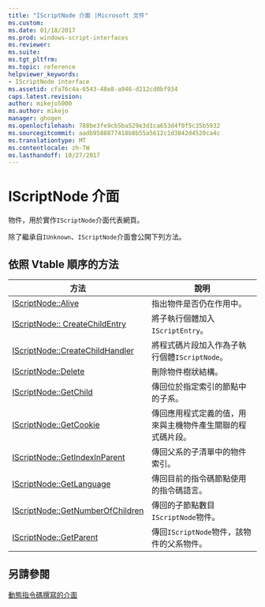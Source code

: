 ```yaml
---
title: "IScriptNode 介面 |Microsoft 文件"
ms.custom: 
ms.date: 01/18/2017
ms.prod: windows-script-interfaces
ms.reviewer: 
ms.suite: 
ms.tgt_pltfrm: 
ms.topic: reference
helpviewer_keywords:
- IScriptNode interface
ms.assetid: cfa76c4a-6543-48e8-a946-d212cd0bf934
caps.latest.revision: 
author: mikejo5000
ms.author: mikejo
manager: ghogen
ms.openlocfilehash: 788be3fe9cb5ba529e3d1ca653d4f0f5c35b5932
ms.sourcegitcommit: aadb9588877418b8b55a5612c1d3842d4520ca4c
ms.translationtype: MT
ms.contentlocale: zh-TW
ms.lasthandoff: 10/27/2017
---
```

# <a name="iscriptnode-interface"></a>IScriptNode 介面
物件，用於實作`IScriptNode`介面代表網頁。  
  
 除了繼承自`IUnknown`、`IScriptNode`介面會公開下列方法。  
  
## <a name="methods-in-vtable-order"></a>依照 Vtable 順序的方法  
  
|方法|說明|  
|------------|-----------------|  
|[IScriptNode::Alive](../../winscript/reference/iscriptnode-alive.md)|指出物件是否仍在作用中。|  
|[IScriptNode:: CreateChildEntry](../../winscript/reference/iscriptnode-createchildentry.md)|將子執行個體加入`IScriptEntry`。|  
|[IScriptNode::CreateChildHandler](../../winscript/reference/iscriptnode-createchildhandler.md)|將程式碼片段加入作為子執行個體`IScriptNode`。|  
|[IScriptNode::Delete](../../winscript/reference/iscriptnode-delete.md)|刪除物件樹狀結構。|  
|[IScriptNode::GetChild](../../winscript/reference/iscriptnode-getchild.md)|傳回位於指定索引的節點中的子系。|  
|[IScriptNode::GetCookie](../../winscript/reference/iscriptnode-getcookie.md)|傳回應用程式定義的值，用來與主機物件產生關聯的程式碼片段。|  
|[IScriptNode::GetIndexInParent](../../winscript/reference/iscriptnode-getindexinparent.md)|傳回父系的子清單中的物件索引。|  
|[IScriptNode::GetLanguage](../../winscript/reference/iscriptnode-getlanguage.md)|傳回目前的指令碼節點使用的指令碼語言。|  
|[IScriptNode::GetNumberOfChildren](../../winscript/reference/iscriptnode-getnumberofchildren.md)|傳回的子節點數目`IScriptNode`物件。|  
|[IScriptNode::GetParent](../../winscript/reference/iscriptnode-getparent.md)|傳回`IScriptNode`物件，該物件的父系物件。|  
  
## <a name="see-also"></a>另請參閱  
 [動態指令碼撰寫的介面](../../winscript/reference/active-script-authoring-interfaces.md)